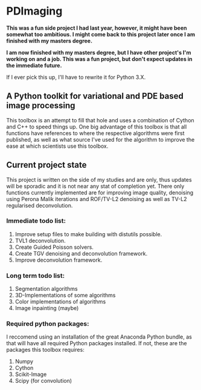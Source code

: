 # PDImaging
**This was a fun side project I had last year, however, it might have been somewhat too ambitious. I might come back to this project later once I am finished with my masters degree.**

**I am now finished with my masters degree, but I have other project's I'm working on and a job. This was a fun project, but don't expect updates in the immediate future.**

If I ever pick this up, I'll have to rewrite it for Python 3.X.

## A Python toolkit for variational and PDE based image processing
This toolbox is an attempt to fill that hole and uses a combination of Cython and C++ to speed things up. One big advantage of this toolbox is that all functions have references to where the respective algorithms were first published, as well as what source I've used for the algorithm to improve the ease at which scientists use this toolbox.

## Current project state
This project is written on the side of my studies and are only, thus updates will be sporadic and it is not near any stat of completion yet. There only functions currently implemented are for improving image quality, denoising using Perona Malik iterations and ROF/TV-L2 denoising as well as TV-L2 regularised deconvolution.

### Immediate todo list:
1. Improve setup files to make building with distutils possible.
2. TVL1 deconvolution.
3. Create Guided Poisson solvers.
4. Create TGV denoising and deconvolution framework.
5. Improve deconvolution framework.

### Long term todo list:
1. Segmentation algorithms
2. 3D-Implementations of some algorithms
3. Color implementations of algorithms
4. Image inpainting (maybe)

### Required python packages:
I reccomend using an installation of the great Anaconda Python bundle, as that will have all required Python packages installed. If not, these are the packages this toolbox requires:

1. Numpy
2. Cython
3. Scikit-Image
4. Scipy (for convolution)
